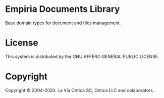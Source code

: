 ﻿# Empiria Documents Library

Base domain types for document and files management.

# License

This system is distributed by the GNU AFFERO GENERAL PUBLIC LICENSE.

# Copyright

Copyright © 2004-2020. La Vía Óntica SC, Ontica LLC and colaborators.
